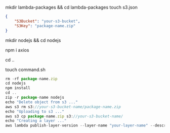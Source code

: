 
mkdir lambda-packages && cd lambda-packages
touch s3.json

```json
{
    "S3Bucket": "your-s3-bucket",
    "S3Key": "package-name.zip"
}
```

mkdir nodejs && cd nodejs

npm i axios

cd ..

touch command.sh

```javascript
rm -rf package-name.zip
cd nodejs
npm install
cd ..
zip -r package-name nodejs
echo "Delete object from s3 ..."
aws s3 rm s3://your-s3-bucket-name/package-name.zip
echo "Uploading to s3 ..."
aws s3 cp package-name.zip s3://your-s3-bucket-name/
echo "Creating a layer ..."
aws lambda publish-layer-version --layer-name "your-layer-name" --description "Description of your layer" --content "file://s3.json" --license-info "MIT" --compatible-runtimes "nodejs12.x"
```
